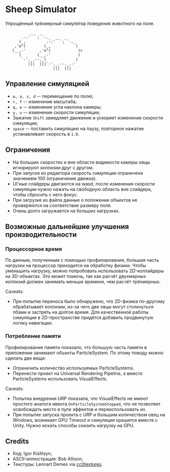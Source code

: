 # Sheep Simulator

Упрощённый трёхмерный симулятор поведения животного на поле.

```
           __  _
       .-.'  `; `-._  __  _
      (_,         .-:'  `; `-._
    ,'o"(        (_,           )
   (__,-'      ,'o"(            )>
      (       (__,-'            )
       `-'._.--._(             )
          |||  |||`-'._.--._.-'
                     |||  |||
```

## Управление симуляцией

- `w, a, s, d` -- перемещение по полю;
- `r, f` -- изменение масштаба;
- `q, e` -- изменение угла наклона камеры;
- `y, u` -- изменение скорости симуляции;
- Зажатие `Shift` замедляет движение и ускоряет изменение скорости симуляции;
- `space` -- поставить симуляцию на паузу, повторное нажатие устанавливает скорость в `1.0`.

## Ограничения

- На больших скоростях и вне области видимости камеры овцы игнорируют коллизии друг с другом.
- При запуске из редактора скорость симуляции ограничена значением 100 (ограничение движка).
- UI'ные слайдеры двигаются на wasd, после изменения скорости симуляции нужно нажать на свободную область вне слайдера, чтобы сбросить с него фокус.
- При загрузке из файла данные о положении объектов не проверяются на соответствие размеру поля.
- Очень долго загружается на больших нагрузках.

## Возможные дальнейшие улучшения производительности

### Процессорное время

По данным, полученным с помощью профилирования, большая часть нагрузки на процессор приходится на обработку физики. Чтобы уменьшить нагрузку, можно попробовать использовать 2D-коллайдеры на 3D-объектах.
Это может помочь, так как расчёт двухмерных коллизий должен занимать меньше времени, чем расчёт трёхмерных.

Caveats:

- При попытке переноса было обнаружено, что 2D-физика по-другому обрабатывает коллизии, из-за чего две овцы могут столкнуться лбами и застрять на долгое время.
  Для качественной работы симуляции в 2D-пространстве придётся добавить продвинутую логику навигации.

### Потребление памяти

Профилирование памяти показало, что большую часть памяти в приложении занимают объекты ParticleSystem.
По этому поводу можно сделать две вещи:

- Ограничить количество используемых ParticleSystems.
- Перенести проект на Universal Rendering Pipeline, а вместо ParticleSystems использовать VisualEffects.

Caveats:

- Попытка внедрения URP показала, что VisualEffects не имеют простого аналога ивента `OnParticleSystemStopped`, что не позволяет освобождать место в пуле эффектов и переиспользовать их.
- При попытке запуска проекта с URP и большим количеством овец на Windows, возникает GPU Timeout и симуляция крашится вместе с Unity. Нужно искать способы снизить нагрузку на GPU.

## Credits

- Код: Igor Kislitsyn;
- ASCII-иллюстрация:  Bob Allison;
- Текстуры: Lennart Demes via [cc0textures](https://cc0textures.com/).
